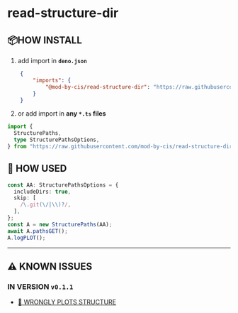 # read-structure-dir

## 📦HOW INSTALL

1. add import in **`deno.json`**

```json
    {
        "imports": {
            "@mod-by-cis/read-structure-dir": "https://raw.githubusercontent.com/mod-by-cis/read-structure-dir/refs/tags/v0.1.1/mod.ts"
        }
    }
```

2. or add import in **any `*.ts` files**

```ts
import {
  StructurePaths,
  type StructurePathsOptions,
} from "https://raw.githubusercontent.com/mod-by-cis/read-structure-dir/refs/tags/v0.1.1/mod.ts";

```

## 🧠 HOW USED

```ts
const AA: StructurePathsOptions = {
  includeDirs: true,
  skip: [
    /\.git(\/|\\)?/,
  ],
};
const A = new StructurePaths(AA);
await A.pathsGET();
A.logPLOT();

```

---

## ⚠️ KNOWN ISSUES 
### IN VERSION `v0.1.1`
- [🔴 WRONGLY PLOTS STRUCTURE](https://github.com/mod-by-cis/read-structure-dir/issues/1)
